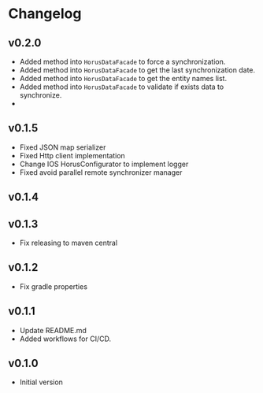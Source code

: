 # Changelog

## v0.2.0
- Added method into `HorusDataFacade` to force a synchronization. 
- Added method into `HorusDataFacade` to get the last synchronization date.
- Added method into `HorusDataFacade` to get the entity names list.
- Added method into `HorusDataFacade` to validate if exists data to synchronize.
- 
## v0.1.5
- Fixed JSON map serializer
- Fixed Http client implementation
- Change IOS HorusConfigurator to implement logger
- Fixed avoid parallel remote synchronizer manager

## v0.1.4
## v0.1.3
- Fix releasing to maven central

## v0.1.2
- Fix gradle properties

## v0.1.1
- Update README.md
- Added workflows for CI/CD.

## v0.1.0
- Initial version